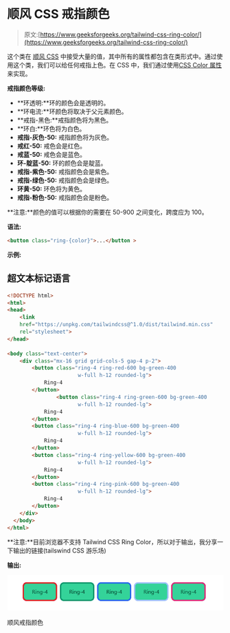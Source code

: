 # 顺风 CSS 戒指颜色

> 原文:[https://www.geeksforgeeks.org/tailwind-css-ring-color/](https://www.geeksforgeeks.org/tailwind-css-ring-color/)

这个类在 [<u>顺风 CSS</u>](https://www.geeksforgeeks.org/css-tailwind-introduction/) 中接受大量的值，其中所有的属性都包含在类形式中。通过使用这个类，我们可以给任何戒指上色。在 CSS 中，我们通过使用[<u>CSS Color 属性</u>](https://www.geeksforgeeks.org/css-color-property/) 来实现。

**戒指颜色等级:**

*   **环透明:**环的颜色会是透明的。
*   **环电流:**环颜色将取决于父元素颜色。
*   **戒指-黑色:**戒指颜色将为黑色。
*   **环白:**环色将为白色。
*   **戒指-灰色-50:** 戒指颜色将为灰色。
*   **戒红-50:** 戒色会是红色。
*   **戒蓝-50:** 戒色会是蓝色。
*   **环-靛蓝-50:** 环的颜色会是靛蓝。
*   **戒指-紫色-50:** 戒指颜色会是紫色。
*   **戒指-绿色-50:** 戒指颜色会是绿色。
*   **环黄-50:** 环色将为黄色。
*   **戒指-粉色-50:** 戒指颜色会是粉色。

**注意:**颜色的值可以根据你的需要在 50-900 之间变化，跨度应为 100。

**语法:**

```html
<button class="ring-{color}">...</button >
```

**示例:**

## 超文本标记语言

```html
<!DOCTYPE html>  
<html>  
<head>  
    <link
    href="https://unpkg.com/tailwindcss@^1.0/dist/tailwind.min.css"
    rel="stylesheet">  
</head>  

<body class="text-center"> 
    <div class="mx-16 grid grid-cols-5 gap-4 p-2">
        <button class="ring-4 ring-red-600 bg-green-400 
                       w-full h-12 rounded-lg">
            Ring-4
        </button>
                <button class="ring-4 ring-green-600 bg-green-400 
                       w-full h-12 rounded-lg">
            Ring-4
        </button>
        <button class="ring-4 ring-blue-600 bg-green-400 
                       w-full h-12 rounded-lg">
            Ring-4
        </button>
        <button class="ring-4 ring-yellow-600 bg-green-400 
                       w-full h-12 rounded-lg">
            Ring-4
        </button>
        <button class="ring-4 ring-pink-600 bg-green-400 
                       w-full h-12 rounded-lg">
            Ring-4
        </button>
    </div>
  </body>
</html>
```

**注意:**目前浏览器不支持 Tailwind CSS Ring Color，所以对于输出，我分享一下输出的链接(tailswind CSS 游乐场)

**输出:**

![](img/67ad510962f33257933504efd0cee57f.png)

顺风戒指颜色